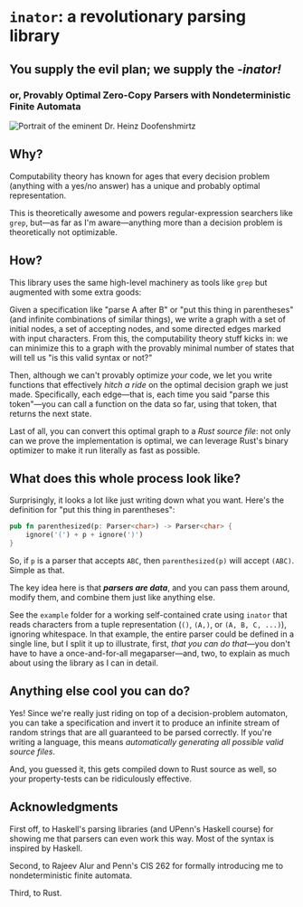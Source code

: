 # `inator`: a revolutionary parsing library
## You supply the evil plan; we supply the _**-inator!**_
### or, Provably Optimal Zero-Copy Parsers with Nondeterministic Finite Automata

![Portrait of the eminent Dr. Heinz Doofenshmirtz](http://images6.fanpop.com/image/polls/1198000/1198459_1364687083851_full.jpg)

## Why?
Computability theory has known for ages that every decision problem (anything with a yes/no answer) has a unique and probably optimal representation.

This is theoretically awesome and powers regular-expression searchers like `grep`, but—as far as I'm aware—anything more than a decision problem is theoretically not optimizable.

## How?
This library uses the same high-level machinery as tools like `grep` but augmented with some extra goods:

Given a specification like "parse A after B" or "put this thing in parentheses" (and infinite combinations of similar things), we write a graph with a set of initial nodes, a set of accepting nodes, and some directed edges marked with input characters.
From this, the computability theory stuff kicks in: we can minimize this to a graph with the provably minimal number of states that will tell us "is this valid syntax or not?"

Then, although we can't provably optimize _your_ code, we let you write functions that effectively _hitch a ride_ on the optimal decision graph we just made.
Specifically, each edge—that is, each time you said "parse this token"—you can call a function on the data so far, using that token, that returns the next state.

Last of all, you can convert this optimal graph to a _Rust source file_: not only can we prove the implementation is optimal, we can leverage Rust's binary optimizer to make it run literally as fast as possible.

## What does this whole process look like?

Surprisingly, it looks a lot like just writing down what you want. Here's the definition for "put this thing in parentheses":

```rust
pub fn parenthesized(p: Parser<char>) -> Parser<char> {
    ignore('(') + p + ignore(')')
}
```

So, if `p` is a parser that accepts `ABC`, then `parenthesized(p)` will accept `(ABC)`. Simple as that.

The key idea here is that ***parsers are data***, and you can pass them around, modify them, and combine them just like anything else.

See the `example` folder for a working self-contained crate using `inator` that reads characters from a tuple representation (`()`, `(A,)`, or `(A, B, C, ...)`), ignoring whitespace.
In that example, the entire parser could be defined in a single line, but I split it up to illustrate, first, _that you can do that_—you don't have to have a once-and-for-all megaparser—and, two, to explain as much about using the library as I can in detail.

## Anything else cool you can do?

Yes! Since we're really just riding on top of a decision-problem automaton, you can take a specification and invert it to produce an infinite stream of random strings that are all guaranteed to be parsed correctly.
If you're writing a language, this means _automatically generating all possible valid source files_.

And, you guessed it, this gets compiled down to Rust source as well, so your property-tests can be ridiculously effective.

## Acknowledgments

First off, to Haskell's parsing libraries (and UPenn's Haskell course) for showing me that parsers can even work this way. Most of the syntax is inspired by Haskell.

Second, to Rajeev Alur and Penn's CIS 262 for formally introducing me to nondeterministic finite automata.

Third, to Rust.
